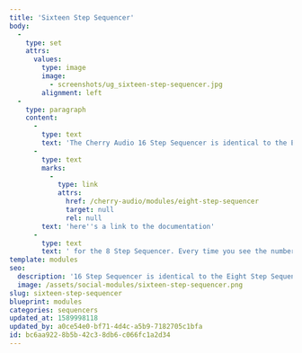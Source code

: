 ```yaml
---
title: 'Sixteen Step Sequencer'
body:
  -
    type: set
    attrs:
      values:
        type: image
        image:
          - screenshots/ug_sixteen-step-sequencer.jpg
        alignment: left
  -
    type: paragraph
    content:
      -
        type: text
        text: 'The Cherry Audio 16 Step Sequencer is identical to the Eight Step Sequencer in feature set and functionality, the only difference is in the number of steps and placement of controls. With that in mind, '
      -
        type: text
        marks:
          -
            type: link
            attrs:
              href: /cherry-audio/modules/eight-step-sequencer
              target: null
              rel: null
        text: 'here''s a link to the documentation'
      -
        type: text
        text: ' for the 8 Step Sequencer. Every time you see the number 8, just pretend it''s a 16!'
template: modules
seo:
  description: '16 Step Sequencer is identical to the Eight Step Sequencer in feature set and functionality, the only difference is in the number of steps and placement of controls.'
  image: /assets/social-modules/sixteen-step-sequencer.png
slug: sixteen-step-sequencer
blueprint: modules
categories: sequencers
updated_at: 1589998118
updated_by: a0ce54e0-bf71-4d4c-a5b9-7182705c1bfa
id: bc6aa922-8b5b-42c3-8db6-c066fc1a2d34
---
```

